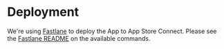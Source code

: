 # Deployment

We're using [Fastlane](https://fastlane.tools) to deploy the App to App Store Connect. Please see the [Fastlane README](../fastlane/README.md) on the available commands.
